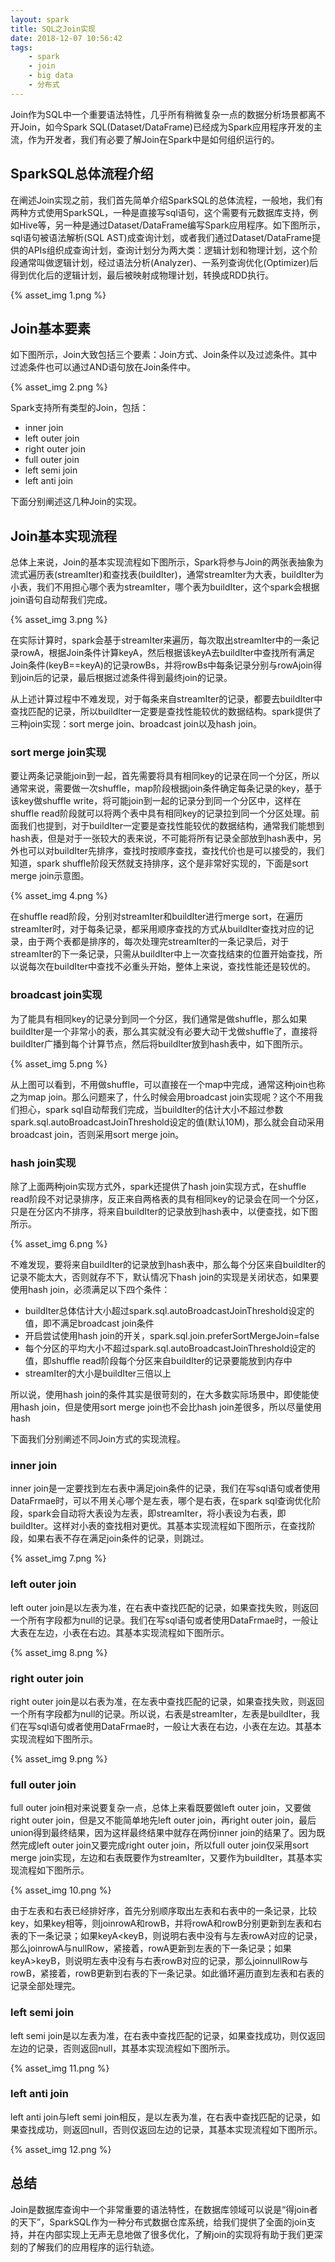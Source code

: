```yaml
---
layout: spark
title: SQL之Join实现
date: 2018-12-07 10:56:42
tags:
    - spark
    - join
    - big data
    - 分布式
---
```


Join作为SQL中一个重要语法特性，几乎所有稍微复杂一点的数据分析场景都离不开Join，如今Spark SQL(Dataset/DataFrame)已经成为Spark应用程序开发的主流，作为开发者，我们有必要了解Join在Spark中是如何组织运行的。

## SparkSQL总体流程介绍

在阐述Join实现之前，我们首先简单介绍SparkSQL的总体流程，一般地，我们有两种方式使用SparkSQL，一种是直接写sql语句，这个需要有元数据库支持，例如Hive等，另一种是通过Dataset/DataFrame编写Spark应用程序。如下图所示，sql语句被语法解析(SQL AST)成查询计划，或者我们通过Dataset/DataFrame提供的APIs组织成查询计划，查询计划分为两大类：逻辑计划和物理计划，这个阶段通常叫做逻辑计划，经过语法分析(Analyzer)、一系列查询优化(Optimizer)后得到优化后的逻辑计划，最后被映射成物理计划，转换成RDD执行。

{% asset_img 1.png %}

<!--more-->
## Join基本要素

如下图所示，Join大致包括三个要素：Join方式、Join条件以及过滤条件。其中过滤条件也可以通过AND语句放在Join条件中。

{% asset_img 2.png %}

Spark支持所有类型的Join，包括：

- inner join
- left outer join
- right outer join
- full outer join
- left semi join
- left anti join

下面分别阐述这几种Join的实现。

## Join基本实现流程

总体上来说，Join的基本实现流程如下图所示，Spark将参与Join的两张表抽象为流式遍历表(streamIter)和查找表(buildIter)，通常streamIter为大表，buildIter为小表，我们不用担心哪个表为streamIter，哪个表为buildIter，这个spark会根据join语句自动帮我们完成。

{% asset_img 3.png %}

在实际计算时，spark会基于streamIter来遍历，每次取出streamIter中的一条记录rowA，根据Join条件计算keyA，然后根据该keyA去buildIter中查找所有满足Join条件(keyB==keyA)的记录rowBs，并将rowBs中每条记录分别与rowAjoin得到join后的记录，最后根据过滤条件得到最终join的记录。

从上述计算过程中不难发现，对于每条来自streamIter的记录，都要去buildIter中查找匹配的记录，所以buildIter一定要是查找性能较优的数据结构。spark提供了三种join实现：sort merge join、broadcast join以及hash join。

### sort merge join实现

要让两条记录能join到一起，首先需要将具有相同key的记录在同一个分区，所以通常来说，需要做一次shuffle，map阶段根据join条件确定每条记录的key，基于该key做shuffle write，将可能join到一起的记录分到同一个分区中，这样在shuffle read阶段就可以将两个表中具有相同key的记录拉到同一个分区处理。前面我们也提到，对于buildIter一定要是查找性能较优的数据结构，通常我们能想到hash表，但是对于一张较大的表来说，不可能将所有记录全部放到hash表中，另外也可以对buildIter先排序，查找时按顺序查找，查找代价也是可以接受的，我们知道，spark shuffle阶段天然就支持排序，这个是非常好实现的，下面是sort merge join示意图。

{% asset_img 4.png %}

在shuffle read阶段，分别对streamIter和buildIter进行merge sort，在遍历streamIter时，对于每条记录，都采用顺序查找的方式从buildIter查找对应的记录，由于两个表都是排序的，每次处理完streamIter的一条记录后，对于streamIter的下一条记录，只需从buildIter中上一次查找结束的位置开始查找，所以说每次在buildIter中查找不必重头开始，整体上来说，查找性能还是较优的。

### broadcast join实现

为了能具有相同key的记录分到同一个分区，我们通常是做shuffle，那么如果buildIter是一个非常小的表，那么其实就没有必要大动干戈做shuffle了，直接将buildIter广播到每个计算节点，然后将buildIter放到hash表中，如下图所示。

{% asset_img 5.png %}

从上图可以看到，不用做shuffle，可以直接在一个map中完成，通常这种join也称之为map join。那么问题来了，什么时候会用broadcast join实现呢？这个不用我们担心，spark sql自动帮我们完成，当buildIter的估计大小不超过参数spark.sql.autoBroadcastJoinThreshold设定的值(默认10M)，那么就会自动采用broadcast join，否则采用sort merge join。

### hash join实现

除了上面两种join实现方式外，spark还提供了hash join实现方式，在shuffle read阶段不对记录排序，反正来自两格表的具有相同key的记录会在同一个分区，只是在分区内不排序，将来自buildIter的记录放到hash表中，以便查找，如下图所示。

{% asset_img 6.png %}

不难发现，要将来自buildIter的记录放到hash表中，那么每个分区来自buildIter的记录不能太大，否则就存不下，默认情况下hash join的实现是关闭状态，如果要使用hash join，必须满足以下四个条件：


- buildIter总体估计大小超过spark.sql.autoBroadcastJoinThreshold设定的值，即不满足broadcast join条件
- 开启尝试使用hash join的开关，spark.sql.join.preferSortMergeJoin=false
- 每个分区的平均大小不超过spark.sql.autoBroadcastJoinThreshold设定的值，即shuffle read阶段每个分区来自buildIter的记录要能放到内存中
- streamIter的大小是buildIter三倍以上

所以说，使用hash join的条件其实是很苛刻的，在大多数实际场景中，即使能使用hash join，但是使用sort merge join也不会比hash join差很多，所以尽量使用hash

下面我们分别阐述不同Join方式的实现流程。


### inner join

inner join是一定要找到左右表中满足join条件的记录，我们在写sql语句或者使用DataFrmae时，可以不用关心哪个是左表，哪个是右表，在spark sql查询优化阶段，spark会自动将大表设为左表，即streamIter，将小表设为右表，即buildIter。这样对小表的查找相对更优。其基本实现流程如下图所示，在查找阶段，如果右表不存在满足join条件的记录，则跳过。

{% asset_img 7.png %}

### left outer join

left outer join是以左表为准，在右表中查找匹配的记录，如果查找失败，则返回一个所有字段都为null的记录。我们在写sql语句或者使用DataFrmae时，一般让大表在左边，小表在右边。其基本实现流程如下图所示。

{% asset_img 8.png %}

### right outer join

right outer join是以右表为准，在左表中查找匹配的记录，如果查找失败，则返回一个所有字段都为null的记录。所以说，右表是streamIter，左表是buildIter，我们在写sql语句或者使用DataFrmae时，一般让大表在右边，小表在左边。其基本实现流程如下图所示。

{% asset_img 9.png %}

### full outer join

full outer join相对来说要复杂一点，总体上来看既要做left outer join，又要做right outer join，但是又不能简单地先left outer join，再right outer join，最后union得到最终结果，因为这样最终结果中就存在两份inner join的结果了。因为既然完成left outer join又要完成right outer join，所以full outer join仅采用sort merge join实现，左边和右表既要作为streamIter，又要作为buildIter，其基本实现流程如下图所示。

{% asset_img 10.png %}

由于左表和右表已经排好序，首先分别顺序取出左表和右表中的一条记录，比较key，如果key相等，则joinrowA和rowB，并将rowA和rowB分别更新到左表和右表的下一条记录；如果keyA<keyB，则说明右表中没有与左表rowA对应的记录，那么joinrowA与nullRow，紧接着，rowA更新到左表的下一条记录；如果keyA>keyB，则说明左表中没有与右表rowB对应的记录，那么joinnullRow与rowB，紧接着，rowB更新到右表的下一条记录。如此循环遍历直到左表和右表的记录全部处理完。

### left semi join

left semi join是以左表为准，在右表中查找匹配的记录，如果查找成功，则仅返回左边的记录，否则返回null，其基本实现流程如下图所示。

{% asset_img 11.png %}

### left anti join

left anti join与left semi join相反，是以左表为准，在右表中查找匹配的记录，如果查找成功，则返回null，否则仅返回左边的记录，其基本实现流程如下图所示。

{% asset_img 12.png %}

## 总结

Join是数据库查询中一个非常重要的语法特性，在数据库领域可以说是“得join者的天下”，SparkSQL作为一种分布式数据仓库系统，给我们提供了全面的join支持，并在内部实现上无声无息地做了很多优化，了解join的实现将有助于我们更深刻的了解我们的应用程序的运行轨迹。